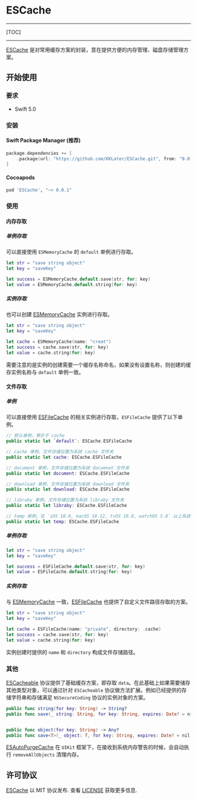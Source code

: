 # ESCache

----

[TOC]

----

[ESCache](https://github.com/KKLater/ESCache) 是对常用缓存方案的封装，意在提供方便的内存管理、磁盘存储管理方案。

## 开始使用

### 要求

* Swift 5.0

### 安装

#### Swift Package Manager (推荐)

```swift
package.dependencies += [
    .package(url: "https://github.com/KKLater/ESCache.git", from: "0.0.1"),
]
```

#### Cocoapods

```sh
pod 'ESCache', "~> 0.0.1"
```

### 使用

#### 内存存取

##### 单例存取

可以直接使用 `ESMemoryCache` 的 `default` 单例进行存取。

```swift
let str = "save string object"
let key = "saveKey"

let success = ESMemoryCache.default.save(str, for: key)
let value = ESMemoryCache.default.string(for: key)
```



##### 实例存取

也可以创建 [ESMemoryCache](https://github.com/KKLater/ESCache/blob/main/Sources/ESCache/ESMemoryCache.swift) 实例进行存取。

```swift
let str = "save string object"
let key = "saveKey"

let cache = ESMemoryCache(name: "creat")
let success = cache.save(str, for: key)
let value = cache.string(for: key)
```

需要注意的是实例的创建需要一个缓存名称命名，如果没有设置名称，则创建的缓存实例名称与 `default` 单例一致。

#### 文件存取

##### 单例

可以直接使用 [ESFileCache](https://github.com/KKLater/ESCache/blob/main/Sources/ESCache/ESFileCache.swift) 的相关实例进行存取，`ESFileCache` 提供了以下单例。

```swift
// 默认单例，等价于 cache
public static let `default`: ESCache.ESFileCache

// cache 单例，文件存储位置为系统 cache 文件夹
public static let cache: ESCache.ESFileCache

// document 单例，文件存储位置为系统 documnet 文件夹
public static let document: ESCache.ESFileCache

// download 单例，文件存储位置为系统 download 文件夹
public static let download: ESCache.ESFileCache

// libraby 单例，文件存储位置为系统 libraby 文件夹
public static let libraby: ESCache.ESFileCache

// temp 单例，在 `iOS 10.0, macOS 10.12, tvOS 10.0, watchOS 3.0` 以上系统版本，文件存储在 temp 文件路径，其他版本存储在 `cache` 路径
public static let temp: ESCache.ESFileCache

```

##### 单例存取

```swift
let str = "save string object"
let key = "saveKey"

let success = ESFileCache.default.save(str, for: key)
let value = ESFileCache.default.string(for: key)
```

##### 实例存取

与 [ESMemoryCache](https://github.com/KKLater/ESCache/blob/main/Sources/ESCache/ESMemoryCache.swift) 一致，[ESFileCache](https://github.com/KKLater/ESCache/blob/main/Sources/ESCache/ESFileCache.swift) 也提供了自定义文件路径存取的方案。

```swift  
let str = "save string object"
let key = "saveKey"

let cache = ESFileCache(name: "private", directory: .cache)
let success = cache.save(str, for: key)
let value = cache.string(for: key)
```

实例创建时提供的 `name` 和 `directory` 构成文件存储路径。

### 其他



[ESCacheable](https://github.com/KKLater/ESCache/blob/main/Sources/ESCache/ESCacheable.swift) 协议提供了基础缓存方案，即存取 `data`。在此基础上如果需要储存其他类型对象，可以通过针对 `ESCacheable` 协议做方法扩展。例如已经提供的存储字符串和存储满足 `NSSecureCoding` 协议的实例对象的方案。

```swift
public func string(for key: String) -> String?
public func save(_ string: String, for key: String, expires: Date? = nil) -> Bool


public func object(for key: String) -> Any? 
public func save<T>(_ object: T, for key: String, expires: Date? = nil) -> Bool where T : NSObject, T : NSSecureCoding 
```



[ESAutoPurgeCache](https://github.com/KKLater/ESCache/blob/main/Sources/ESCache/ESAutoPurgeCache.swift) 在 `UIKit` 框架下，在接收到系统内存警告的时候，会自动执行 `removeAllObjects` 清理内存。

## 许可协议

[ESCache](https://github.com/KKLater/ESCache) 以 MIT 协议发布. 查看 [LICENSE](https://github.com/KKLater/ESCache/blob/main/LICENSE) 获取更多信息.

